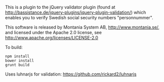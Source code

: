 This is a plugin to the jQuery validator plugin (found at 
http://bassistance.de/jquery-plugins/jquery-plugin-validation/) which enables you to
verify Swedish social security numbers "personnummer". 

This software is released by Montania System AB, http://www.montania.se/, and licensed 
under the Apache 2.0 license, see http://www.apache.org/licenses/LICENSE-2.0

To build:

    npm install
    bower install
    grunt build

Uses luhnarjs for validation: https://github.com/rickard2/luhnarjs